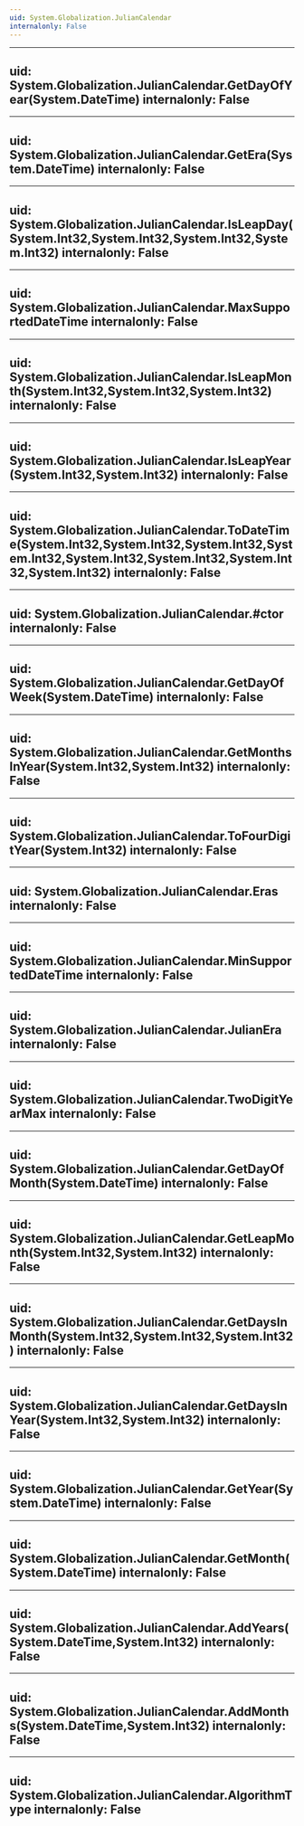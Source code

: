 ```yaml
---
uid: System.Globalization.JulianCalendar
internalonly: False
---
```


---
uid: System.Globalization.JulianCalendar.GetDayOfYear(System.DateTime)
internalonly: False
---

---
uid: System.Globalization.JulianCalendar.GetEra(System.DateTime)
internalonly: False
---

---
uid: System.Globalization.JulianCalendar.IsLeapDay(System.Int32,System.Int32,System.Int32,System.Int32)
internalonly: False
---

---
uid: System.Globalization.JulianCalendar.MaxSupportedDateTime
internalonly: False
---

---
uid: System.Globalization.JulianCalendar.IsLeapMonth(System.Int32,System.Int32,System.Int32)
internalonly: False
---

---
uid: System.Globalization.JulianCalendar.IsLeapYear(System.Int32,System.Int32)
internalonly: False
---

---
uid: System.Globalization.JulianCalendar.ToDateTime(System.Int32,System.Int32,System.Int32,System.Int32,System.Int32,System.Int32,System.Int32,System.Int32)
internalonly: False
---

---
uid: System.Globalization.JulianCalendar.#ctor
internalonly: False
---

---
uid: System.Globalization.JulianCalendar.GetDayOfWeek(System.DateTime)
internalonly: False
---

---
uid: System.Globalization.JulianCalendar.GetMonthsInYear(System.Int32,System.Int32)
internalonly: False
---

---
uid: System.Globalization.JulianCalendar.ToFourDigitYear(System.Int32)
internalonly: False
---

---
uid: System.Globalization.JulianCalendar.Eras
internalonly: False
---

---
uid: System.Globalization.JulianCalendar.MinSupportedDateTime
internalonly: False
---

---
uid: System.Globalization.JulianCalendar.JulianEra
internalonly: False
---

---
uid: System.Globalization.JulianCalendar.TwoDigitYearMax
internalonly: False
---

---
uid: System.Globalization.JulianCalendar.GetDayOfMonth(System.DateTime)
internalonly: False
---

---
uid: System.Globalization.JulianCalendar.GetLeapMonth(System.Int32,System.Int32)
internalonly: False
---

---
uid: System.Globalization.JulianCalendar.GetDaysInMonth(System.Int32,System.Int32,System.Int32)
internalonly: False
---

---
uid: System.Globalization.JulianCalendar.GetDaysInYear(System.Int32,System.Int32)
internalonly: False
---

---
uid: System.Globalization.JulianCalendar.GetYear(System.DateTime)
internalonly: False
---

---
uid: System.Globalization.JulianCalendar.GetMonth(System.DateTime)
internalonly: False
---

---
uid: System.Globalization.JulianCalendar.AddYears(System.DateTime,System.Int32)
internalonly: False
---

---
uid: System.Globalization.JulianCalendar.AddMonths(System.DateTime,System.Int32)
internalonly: False
---

---
uid: System.Globalization.JulianCalendar.AlgorithmType
internalonly: False
---
